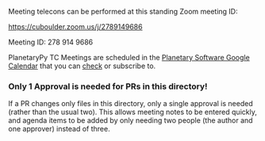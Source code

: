 Meeting telecons can be performed at this standing Zoom meeting ID:

https://cuboulder.zoom.us/j/2789149686

Meeting ID: 278 914 9686

PlanetaryPy TC Meetings are scheduled in the [Planetary Software Google Calendar](https://calendar.google.com/calendar?cid=aXFtYmE4MmQ2MGUwdDRycGIzZ2U0MjhwbTBAZ3JvdXAuY2FsZW5kYXIuZ29vZ2xlLmNvbQ) that you can [check](https://calendar.google.com/calendar/embed?src=iqmba82d60e0t4rpb3ge428pm0%40group.calendar.google.com&ctz=America%2FLos_Angeles) or subscribe to.


### Only 1 Approval is needed for PRs in this directory!

If a PR changes only files in this directory, only a single approval
is needed (rather than the usual two).  This allows meeting notes
to be entered quickly, and agenda items to be added by only needing
two people (the author and one approver) instead of three.
